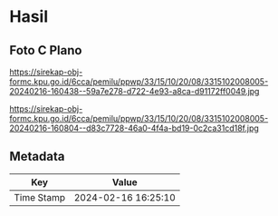 # Hasil

## Foto C Plano

https://sirekap-obj-formc.kpu.go.id/6cca/pemilu/ppwp/33/15/10/20/08/3315102008005-20240216-160438--59a7e278-d722-4e93-a8ca-d91172ff0049.jpg

https://sirekap-obj-formc.kpu.go.id/6cca/pemilu/ppwp/33/15/10/20/08/3315102008005-20240216-160804--d83c7728-46a0-4f4a-bd19-0c2ca31cd18f.jpg


## Metadata

| Key        | Value               |
| ---------- | ------------------- |
| Time Stamp | 2024-02-16 16:25:10 |



